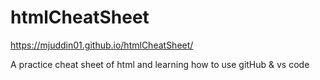 # htmlCheatSheet
https://mjuddin01.github.io/htmlCheatSheet/



A practice cheat sheet of html and 
learning how to use gitHub & vs code
